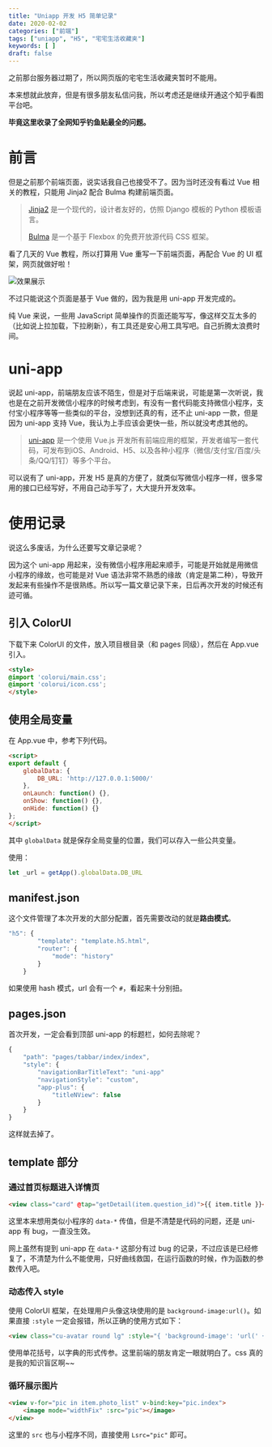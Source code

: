 ```yaml
---
title: "Uniapp 开发 H5 简单记录"
date: 2020-02-02
categories: ["前端"]
tags: ["uniapp", "H5", "宅宅生活收藏夹"]
keywords: [ ]
draft: false
---
```


之前那台服务器过期了，所以网页版的宅宅生活收藏夹暂时不能用。

本来想就此放弃，但是有很多朋友私信问我，所以考虑还是继续开通这个知乎看图平台吧。

<!-- more -->

**毕竟这里收录了全网知乎钓鱼贴最全的问题。**

# 前言

但是之前那个前端页面，说实话我自己也接受不了。因为当时还没有看过 Vue 相关的教程，只能用 Jinja2 配合 Bulma 构建前端页面。

> [Jinja2](http://docs.jinkan.org/docs/jinja2/) 是一个现代的，设计者友好的，仿照 Django 模板的 Python 模板语言。
>
> [Bulma](https://bulma.io/) 是一个基于 Flexbox 的免费开放源代码 CSS 框架。

看了几天的 Vue 教程，所以打算用 Vue 重写一下前端页面，再配合 Vue 的 UI 框架，网页就做好啦！

![效果展示](https://i.loli.net/2020/02/02/XAhTUiVMbu1LEPf.jpg " ")

不过只能说这个页面是基于 Vue 做的，因为我是用 uni-app 开发完成的。

纯 Vue 来说，一些用 JavaScript 简单操作的页面还能写写，像这样交互太多的（比如说上拉加载，下拉刷新），有工具还是安心用工具写吧。自己折腾太浪费时间。

# uni-app

说起 uni-app，前端朋友应该不陌生，但是对于后端来说，可能是第一次听说，我也是在之前开发微信小程序的时候考虑到，有没有一套代码能支持微信小程序，支付宝小程序等等一些类似的平台，没想到还真的有，还不止 uni-app 一款，但是因为 uni-app 支持 Vue，我认为上手应该会更快一些，所以就没考虑其他的。

> [uni-app](https://uniapp.dcloud.io/) 是一个使用 Vue.js 开发所有前端应用的框架，开发者编写一套代码，可发布到iOS、Android、H5、以及各种小程序（微信/支付宝/百度/头条/QQ/钉钉）等多个平台。

可以说有了 uni-app，开发 H5 是真的方便了，就类似写微信小程序一样，很多常用的接口已经写好，不用自己动手写了，大大提升开发效率。

# 使用记录

说这么多废话，为什么还要写文章记录呢？

因为这个 uni-app 用起来，没有微信小程序用起来顺手，可能是开始就是用微信小程序的缘故，也可能是对 Vue 语法非常不熟悉的缘故（肯定是第二种），导致开发起来有些操作不是很熟练。所以写一篇文章记录下来，日后再次开发的时候还有迹可循。

## 引入 ColorUI

下载下来 ColorUI 的文件，放入项目根目录（和 pages 同级），然后在 App.vue 引入。

```html
<style>
@import 'colorui/main.css';
@import 'colorui/icon.css';
</style>
```

## 使用全局变量

在 App.vue 中，参考下列代码。

```html
<script>
export default {
	globalData: {
		DB_URL: 'http://127.0.0.1:5000/'
	},
	onLaunch: function() {},
	onShow: function() {},
	onHide: function() {}
};
</script>
```

其中 `globalData` 就是保存全局变量的位置，我们可以存入一些公共变量。

使用：

```javascript
let _url = getApp().globalData.DB_URL
```

## manifest.json

这个文件管理了本次开发的大部分配置，首先需要改动的就是**路由模式**。

```javascript
"h5": {
        "template": "template.h5.html",
        "router": {
            "mode": "history"
        }
    }
```

如果使用 hash 模式，url 会有一个 `#`，看起来十分别扭。

## pages.json

首次开发，一定会看到顶部 uni-app 的标题栏，如何去除呢？

```javascript
{
    "path": "pages/tabbar/index/index",
    "style": {
        "navigationBarTitleText": "uni-app"
        "navigationStyle": "custom",
        "app-plus": {
        	"titleNView": false
        }
    }
}
```

这样就去掉了。

## template 部分

### 通过首页标题进入详情页

```html
<view class="card" @tap="getDetail(item.question_id)">{{ item.title }}</view>
```

这里本来想用类似小程序的 `data-*` 传值，但是不清楚是代码的问题，还是 uni-app 有 bug，一直没生效。

网上虽然有提到 uni-app 在 `data-*` 这部分有过 bug 的记录，不过应该是已经修复了，不清楚为什么不能使用，只好曲线救国，在运行函数的时候，作为函数的参数传入吧。

### 动态传入 style

使用 ColorUI 框架，在处理用户头像这块使用的是 `background-image:url()`。如果直接 `:style` 一定会报错，所以正确的使用方式如下：

```html
<view class="cu-avatar round lg" :style="{ 'background-image': 'url(' + item.avatar_url + ')' }"></view>
```

使用单花括号，以字典的形式传参。这里前端的朋友肯定一眼就明白了。css 真的是我的知识盲区啊~~

### 循环展示图片

```html
<view v-for="pic in item.photo_list" v-bind:key="pic.index">
    <image mode="widthFix" :src="pic"></image>
</view>
```

这里的 `src` 也与小程序不同，直接使用 `Lsrc="pic"` 即可。